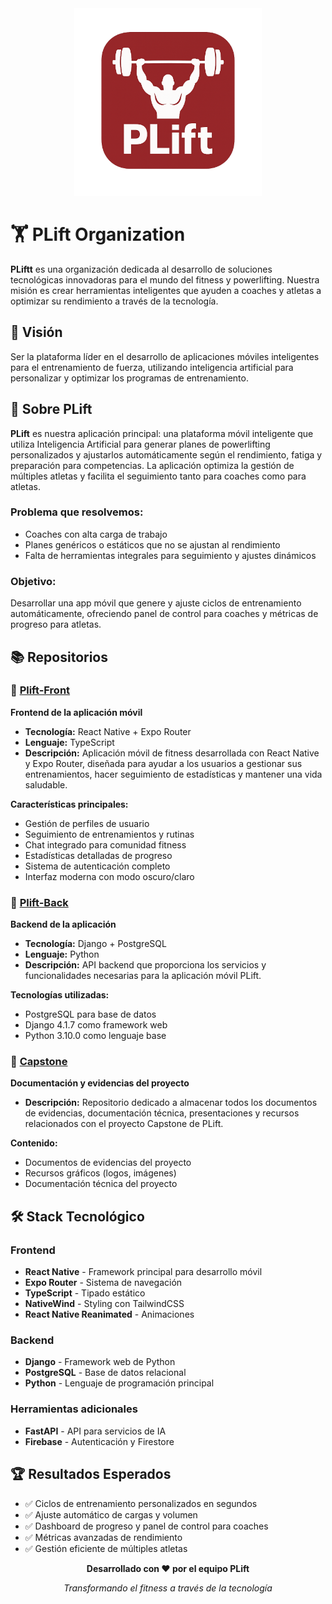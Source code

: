 <div align="center">
  <img src="https://raw.githubusercontent.com/PLiftt/Capstone/main/images/Logo.png" alt="PLiftt Logo" width="300"/>
</div>

# 🏋️ PLift Organization

**PLiftt** es una organización dedicada al desarrollo de soluciones tecnológicas innovadoras para el mundo del fitness y powerlifting. Nuestra misión es crear herramientas inteligentes que ayuden a coaches y atletas a optimizar su rendimiento a través de la tecnología.

## 🎯 Visión

Ser la plataforma líder en el desarrollo de aplicaciones móviles inteligentes para el entrenamiento de fuerza, utilizando inteligencia artificial para personalizar y optimizar los programas de entrenamiento.

## 🚀 Sobre PLift

**PLift** es nuestra aplicación principal: una plataforma móvil inteligente que utiliza Inteligencia Artificial para generar planes de powerlifting personalizados y ajustarlos automáticamente según el rendimiento, fatiga y preparación para competencias. La aplicación optimiza la gestión de múltiples atletas y facilita el seguimiento tanto para coaches como para atletas.

### Problema que resolvemos:
- Coaches con alta carga de trabajo
- Planes genéricos o estáticos que no se ajustan al rendimiento
- Falta de herramientas integrales para seguimiento y ajustes dinámicos

### Objetivo:
Desarrollar una app móvil que genere y ajuste ciclos de entrenamiento automáticamente, ofreciendo panel de control para coaches y métricas de progreso para atletas.

## 📚 Repositorios

### 🎨 [Plift-Front](https://github.com/PLiftt/Plift-Front)
**Frontend de la aplicación móvil**
- **Tecnología:** React Native + Expo Router
- **Lenguaje:** TypeScript
- **Descripción:** Aplicación móvil de fitness desarrollada con React Native y Expo Router, diseñada para ayudar a los usuarios a gestionar sus entrenamientos, hacer seguimiento de estadísticas y mantener una vida saludable.

**Características principales:**
- Gestión de perfiles de usuario
- Seguimiento de entrenamientos y rutinas
- Chat integrado para comunidad fitness
- Estadísticas detalladas de progreso
- Sistema de autenticación completo
- Interfaz moderna con modo oscuro/claro

### 🔧 [Plift-Back](https://github.com/PLiftt/Plift-Back)
**Backend de la aplicación**
- **Tecnología:** Django + PostgreSQL
- **Lenguaje:** Python
- **Descripción:** API backend que proporciona los servicios y funcionalidades necesarias para la aplicación móvil PLift.

**Tecnologías utilizadas:**
- PostgreSQL para base de datos
- Django 4.1.7 como framework web
- Python 3.10.0 como lenguaje base

### 📖 [Capstone](https://github.com/PLiftt/Capstone)
**Documentación y evidencias del proyecto**
- **Descripción:** Repositorio dedicado a almacenar todos los documentos de evidencias, documentación técnica, presentaciones y recursos relacionados con el proyecto Capstone de PLift.

**Contenido:**
- Documentos de evidencias del proyecto
- Recursos gráficos (logos, imágenes)
- Documentación técnica del proyecto

## 🛠️ Stack Tecnológico

### Frontend
- **React Native** - Framework principal para desarrollo móvil
- **Expo Router** - Sistema de navegación
- **TypeScript** - Tipado estático
- **NativeWind** - Styling con TailwindCSS
- **React Native Reanimated** - Animaciones

### Backend
- **Django** - Framework web de Python
- **PostgreSQL** - Base de datos relacional
- **Python** - Lenguaje de programación principal

### Herramientas adicionales
- **FastAPI** - API para servicios de IA
- **Firebase** - Autenticación y Firestore

## 🏆 Resultados Esperados

- ✅ Ciclos de entrenamiento personalizados en segundos
- ✅ Ajuste automático de cargas y volumen
- ✅ Dashboard de progreso y panel de control para coaches
- ✅ Métricas avanzadas de rendimiento
- ✅ Gestión eficiente de múltiples atletas


<div align="center">
  <p><strong>Desarrollado con ❤️ por el equipo PLift</strong></p>
  <p><em>Transformando el fitness a través de la tecnología</em></p>
</div>
